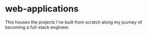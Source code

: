 # web-applications
This houses the projects I've built from scratch along my journey of becoming a full-stack engineer.
